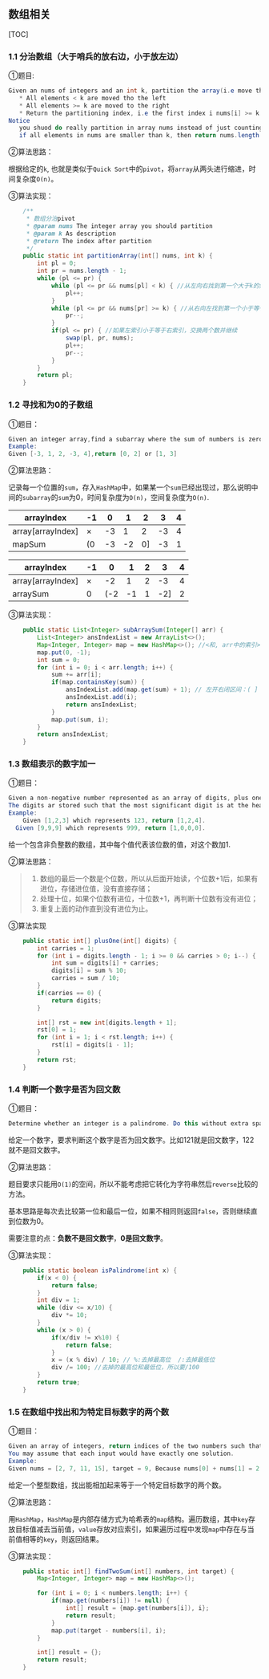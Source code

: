 ## 数组相关

[TOC]

### 1.1 分治数组（大于哨兵的放右边，小于放左边）

 ①题目:

```java
Given an nums of integers and an int k, partition the array(i.e move the elements in "numbs") such that:
   * All elements < k are moved tho the left
   * All elements >= k are moved to the right
   * Return the partitioning index, i.e the first index i nums[i] >= k.
Notice
   you shuod do really partition in array nums instead of just counting the numbers of integers smaller than k.
   if all elements in nums are smaller than k, then return nums.length
```

②算法思路：

根据给定的`k`, 也就是类似于`Quick Sort`中的`pivot`，将`array`从两头进行缩进，时间复杂度`O(n)`。

③算法实现：

```java
    /**
     * 数组分治pivot
     * @param nums The integer array you should partition
     * @param k As description
     * @return The index after partition
     */
    public static int partitionArray(int[] nums, int k) {
        int pl = 0;
        int pr = nums.length - 1;
        while (pl <= pr) {
            while (pl <= pr && nums[pl] < k) { //从左向右找到第一个大于k的索引
                pl++;
            }
            while (pl <= pr && nums[pr] >= k) { //从右向左找到第一个小于等于k的索引
                pr--;
            }
            if(pl <= pr) { //如果左索引小于等于右索引，交换两个数并继续
                swap(pl, pr, nums);
                pl++;
                pr--;
            }
        }
        return pl;
    }
```

### 1.2 寻找和为0的子数组

①题目：

```java
Given an integer array,find a subarray where the sum of numbers is zero.Your code should return the index of the first number and the index of the last number.
Example:
Given [-3, 1, 2, -3, 4],return [0, 2] or [1, 3]
```

②算法思路：

记录每一个位置的`sum`，存入`HashMap`中，如果某一个`sum`已经出现过，那么说明中间的`subarray`的`sum`为0，时间复杂度为`O(n)`，空间复杂度为`O(n)`.


| arrayIndex        | -1   | 0    | 1    | 2    | 3    | 4    |
| ----------------- | ---- | ---- | ---- | ---- | ---- | ---- |
| array[arrayIndex] | ×    | -3   | 1    | 2    | -3   | 4    |
| mapSum            | (0   | -3   | -2   | 0]   | -3   | 1    |

| arrayIndex        | -1   | 0    | 1    | 2    | 3    | 4    |
| ----------------- | ---- | ---- | ---- | ---- | ---- | ---- |
| array[arrayIndex] | ×    | -2   | 1    | 2    | -3   | 4    |
| arraySum          | 0    | (-2  | -1   | 1    | -2]  | 2    |

③算法实现：

```java
    public static List<Integer> subArraySum(Integer[] arr) {
        List<Integer> ansIndexList = new ArrayList<>();
        Map<Integer, Integer> map = new HashMap<>(); //<和, arr中的索引>
        map.put(0, -1);
        int sum = 0;
        for (int i = 0; i < arr.length; i++) {
            sum += arr[i];
            if(map.containsKey(sum)) {
                ansIndexList.add(map.get(sum) + 1); // 左开右闭区间：( ]
                ansIndexList.add(i);
                return ansIndexList;
            }
            map.put(sum, i);
        }
        return ansIndexList;
    }
```

### 1.3 数组表示的数字加一

①题目：

```java
Given a non-negative number represented as an array of digits, plus one to the number.
The digits ar stored such that the most significant digit is at the head of the list.
Example:
	Given [1,2,3] which represents 123, return [1,2,4].
  Given [9,9,9] which represents 999, return [1,0,0,0].
```

给一个包含非负整数的数组，其中每个值代表该位数的值，对这个数加1.

②算法思路：

> 1. 数组的最后一个数是个位数，所以从后面开始读，个位数+1后，如果有进位，存储进位值，没有直接存储；
> 2. 处理十位，如果个位数有进位，十位数+1，再判断十位数有没有进位；
> 3. 重复上面的动作直到没有进位为止。

③算法实现

```java
    public static int[] plusOne(int[] digits) {
        int carries = 1;
        for (int i = digits.length - 1; i >= 0 && carries > 0; i--) {
            int sum = digits[i] + carries;
            digits[i] = sum % 10;
            carries = sum / 10;
        }
        if(carries == 0) {
            return digits;
        }

        int[] rst = new int[digits.length + 1];
        rst[0] = 1;
        for (int i = 1; i < rst.length; i++) {
            rst[i] = digits[i - 1];
        }
        return rst;
    }
```

### 1.4 判断一个数字是否为回文数

①题目：

```java
Determine whether an integer is a palindrome. Do this without extra space.
```

给定一个数字，要求判断这个数字是否为回文数字。比如121就是回文数字，122就不是回文数字。

②算法思路：

题目要求只能用`O(1)`的空间，所以不能考虑把它转化为字符串然后`reverse`比较的方法。

基本思路是每次去比较第一位和最后一位，如果不相同则返回`false`，否则继续直到位数为0。

需要注意的点：**负数不是回文数字**，**0是回文数字**。

③算法实现：

```java
    public static boolean isPalindrome(int x) {
        if(x < 0) {
            return false;
        }
        int div = 1;
        while (div <= x/10) {
            div *= 10;
        }
        while (x > 0) {
            if(x/div != x%10) {
                return false;
            }
            x = (x % div) / 10; // %:去掉最高位  /:去掉最低位
            div /= 100; //去掉的最高位和最低位，所以要/100
        }
        return true;
    }
```

### 1.5 在数组中找出和为特定目标数字的两个数

①题目：

```java
Given an array of integers, return indices of the two numbers such that they add up to a specific target.
You may assume that each input would have exactly one solution.
Example:
Given nums = [2, 7, 11, 15], target = 9, Because nums[0] + nums[1] = 2 + 7 = 9, return [0, 1].
```

给定一个整型数组，找出能相加起来等于一个特定目标数字的两个数。

②算法思路：

用`HashMap`，`HashMap`是内部存储方式为哈希表的`map`结构。遍历数组，其中`key`存放目标值减去当前值，`value`存放对应索引，如果遍历过程中发现`map`中存在与当前值相等的`key`，则返回结果。

③算法实现：

```java
    public static int[] findTwoSum(int[] numbers, int target) {
        Map<Integer, Integer> map = new HashMap<>();

        for (int i = 0; i < numbers.length; i++) {
            if(map.get(numbers[i]) != null) {
                int[] result = {map.get(numbers[i]), i};
                return result;
            }
            map.put(target - numbers[i], i);
        }

        int[] result = {};
        return result;
    }
```

